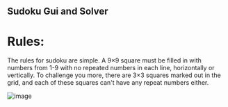 ## Sudoku Gui and Solver
# Rules: 
The rules for sudoku are simple. A 9×9 square must be filled in with numbers from 1-9 with no repeated numbers in each line, horizontally or vertically. To challenge you more, there are 3×3 squares marked out in the grid, and each of these squares can't have any repeat numbers either.

![image](https://user-images.githubusercontent.com/104307408/215581890-68793cca-90df-4f47-a060-0a85eccffc9d.png)
